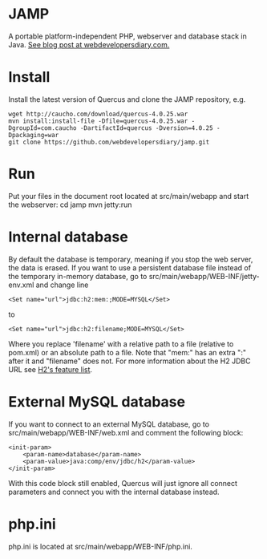JAMP
====
A portable platform-independent PHP, webserver and database stack in Java.
[See blog post at webdevelopersdiary.com.](http://www.webdevelopersdiary.com/1/post/2012/07/jamp-an-ultra-portable-php-web-server-and-database-stack-in-java.html)

Install
=======
Install the latest version of Quercus and clone the JAMP repository, e.g.

	wget http://caucho.com/download/quercus-4.0.25.war
	mvn install:install-file -Dfile=quercus-4.0.25.war -DgroupId=com.caucho -DartifactId=quercus -Dversion=4.0.25 -Dpackaging=war
	git clone https://github.com/webdevelopersdiary/jamp.git

Run
===
Put your files in the document root located at src/main/webapp and start the webserver:
	cd jamp
	mvn jetty:run

Internal database
===================
By default the database is temporary, meaning if you stop the web server, the data is erased.
If you want to use a persistent database file instead of the temporary in-memory database,
go to src/main/webapp/WEB-INF/jetty-env.xml and change line

	<Set name="url">jdbc:h2:mem:;MODE=MYSQL</Set>


to

	<Set name="url">jdbc:h2:filename;MODE=MYSQL</Set>


Where you replace 'filename' with a relative path to a file (relative to pom.xml)
or an absolute path to a file. Note that "mem:" has an extra ":" after it and "filename" does not.
For more information about the H2 JDBC URL see [H2's feature list](http://www.h2database.com/html/features.html#database_url).

External MySQL database
=======================
If you want to connect to an external MySQL database, go to src/main/webapp/WEB-INF/web.xml
and comment the following block:

	<init-param>
		<param-name>database</param-name>
		<param-value>java:comp/env/jdbc/h2</param-value>
	</init-param>

With this code block still enabled, Quercus will just ignore all connect parameters
and connect you with the internal database instead.

php.ini
=======
php.ini is located at src/main/webapp/WEB-INF/php.ini.
